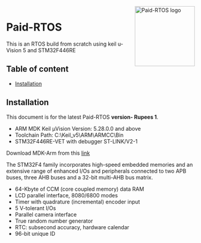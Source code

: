 <a href="https://balaji303.github.io/Paid-RTOS/">
    <img src="https://static.wixstatic.com/media/de9b3a_2ef590e17712477f8ad8a514b9a8d82d~mv2.png/v1/fill/w_274,h_252,al_c,lg_1,q_90/de9b3a_2ef590e17712477f8ad8a514b9a8d82d~mv2.webp" alt="Paid-RTOS logo" title="Paid-RTOS" align="right" height="160" />
</a>

# Paid-RTOS
This is an RTOS build from scratch using keil u-Vision 5
and STM32F446RE


## Table of content

- [Installation](#installation)
 

## Installation

This document is for the latest Paid-RTOS **version- Rupees 1**.

- ARM MDK Keil µVision Version: 5.28.0.0 and above
- Toolchain Path:    C:\Keil_v5\ARM\ARMCC\Bin
- STM32F446RE-VET with debugger ST-LINK/V2-1

Download MDK-Arm from this [link](https://www.keil.com/download/product/)

The STM32F4 family incorporates high-speed embedded memories and an extensive range of enhanced I/Os and peripherals connected to two APB buses, three AHB buses and a 32-bit multi-AHB bus matrix.

  - 64-Kbyte of CCM (core coupled memory) data RAM
  - LCD parallel interface, 8080/6800 modes
  - Timer with quadrature (incremental) encoder input
  - 5 V-tolerant I/Os
  - Parallel camera interface
  - True random number generator
  - RTC: subsecond accuracy, hardware calendar
  - 96-bit unique ID
